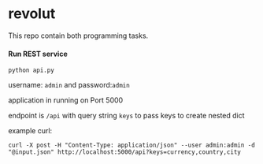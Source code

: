 # revolut

This repo contain both programming tasks.

#### Run REST service

`python api.py`

username: `admin` and password:`admin`

application in running on Port 5000

endpoint is `/api` with query string `keys` to pass keys to create nested dict

example curl: 

```curl -X post -H "Content-Type: application/json" --user admin:admin -d "@input.json" http://localhost:5000/api?keys=currency,country,city```
